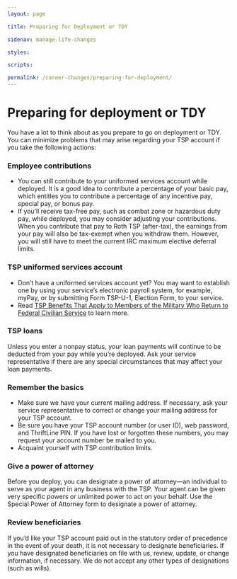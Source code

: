 ```yaml
---
layout: page

title: Preparing for Deployment or TDY

sidenav: manage-life-changes

styles:

scripts:

permalink: /career-changes/preparing-for-deployment/
---
```


# Preparing for deployment or TDY

You have a lot to think about as you prepare to go on deployment or TDY. You can minimize problems that may arise regarding your TSP account if you take the following actions:

### Employee contributions
+ You can still contribute to your uniformed services account while deployed. It is a good idea to contribute a percentage of your basic pay, which entitles you to contribute a percentage of any incentive pay, special pay, or bonus pay.
+ If you’ll receive tax-free pay, such as combat zone or hazardous duty pay, while deployed, you may consider adjusting your contributions. When you contribute that pay to Roth TSP (after-tax), the earnings from your pay will also be tax-exempt when you withdraw them. However, you will still have to meet the current IRC maximum elective deferral limits.

### TSP uniformed services account
+ Don’t have a uniformed services account yet? You may want to establish one by using your service’s electronic payroll system, for example, myPay, or by submitting Form TSP-U-1, Election Form, to your service.
+ Read [TSP Benefits That Apply to Members of the Military Who Return to Federal Civilian Service](#) to learn more.

### TSP loans
Unless you enter a nonpay status, your loan payments will continue to be deducted from your pay while you’re deployed. Ask your service representative if there are any special circumstances that may affect your loan payments.

### Remember the basics

+ Make sure we have your current mailing address. If necessary, ask your service representative to correct or change your mailing address for your TSP account.
+ Be sure you have your TSP account number (or user ID), web password, and ThriftLine PIN. If you have lost or forgotten these numbers, you may request your account number be mailed to you.
+ Acquaint yourself with TSP contribution limits.

### Give a power of attorney
Before you deploy, you can designate a power of attorney—an individual to serve as your agent in any business with the TSP. Your agent can be given very specific powers or unlimited power to act on your behalf. Use the Special Power of Attorney form to designate a power of attorney.

### Review beneficiaries

If you’d like your TSP account paid out in the statutory order of precedence in the event of your death, it is not necessary to designate beneficiaries.
If you have designated beneficiaries on file with us, review, update, or change information, if necessary. We do not accept any other types of designations (such as wills).
